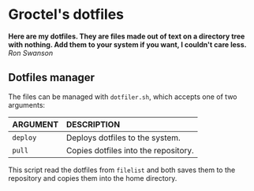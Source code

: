 # Groctel's dotfiles

**Here are my dotfiles.
They are files made out of text on a directory tree with nothing.
Add them to your system if you want, I couldn't care less.** *Ron Swanson*

## Dotfiles manager

The files can be managed with `dotfiler.sh`, which accepts one of two arguments:

| ARGUMENT | DESCRIPTION                          |
| :------- | :----------------------------------- |
| `deploy` | Deploys dotfiles to the system.      |
| `pull`   | Copies dotfiles into the repository. |

This script read the dotfiles from `filelist` and both saves them to the repository and copies them into the home directory.

